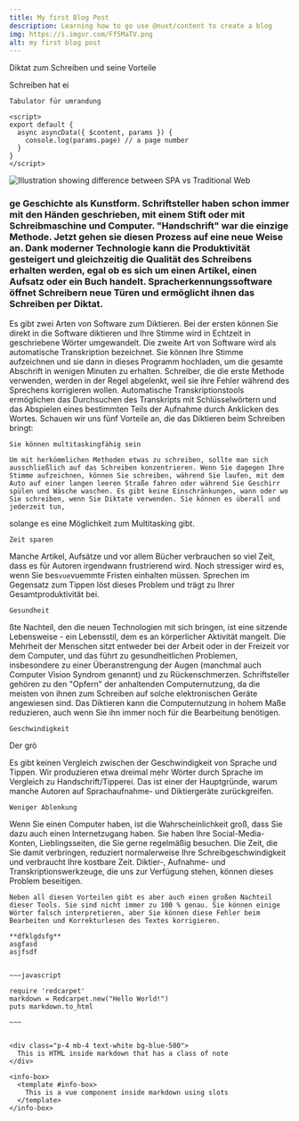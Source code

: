 ```yaml
---
title: My first Blog Post
description: Learning how to go use @nuxt/content to create a blog
img: https://i.imgur.com/Ff5MaTV.png
alt: my first blog post
---
```


Diktat zum Schreiben und seine Vorteile

Schreiben hat ei





	Tabulator für umrandung





```vue
<script>
export default {
  async asyncData({ $content, params }) {
    console.log(params.page) // a page number
  }
}
</script>
```


![Illustration showing difference between SPA vs Traditional Web](https://turmburg.netlify.app/posts/img/spa-vs-traditional-web.png)




<h3>ge Geschichte als Kunstform. Schriftsteller haben schon immer mit den Händen geschrieben, mit einem Stift oder mit Schreibmaschine und Computer. "Handschrift" war die einzige Methode. Jetzt gehen sie diesen Prozess auf eine neue Weise an. Dank moderner Technologie kann die Produktivität gesteigert und gleichzeitig die Qualität des Schreibens erhalten werden, egal ob es sich um einen Artikel, einen Aufsatz oder ein Buch handelt. Spracherkennungssoftware öffnet Schreibern neue Türen und ermöglicht ihnen das Schreiben per Diktat. </h3>


Es gibt zwei Arten von Software zum Diktieren. Bei der ersten können Sie direkt in die Software diktieren und Ihre Stimme wird in Echtzeit in geschriebene Wörter umgewandelt. Die zweite Art von Software wird als automatische Transkription bezeichnet. Sie können Ihre Stimme aufzeichnen und sie dann in dieses Programm hochladen, um die gesamte Abschrift in wenigen Minuten zu erhalten. Schreiber, die die erste Methode verwenden, werden in der Regel abgelenkt, weil sie ihre Fehler während des Sprechens korrigieren wollen.  Automatische Transkriptionstools ermöglichen das Durchsuchen des Transkripts mit Schlüsselwörtern und das Abspielen eines bestimmten Teils der Aufnahme durch Anklicken des Wortes.
Schauen wir uns fünf Vorteile an, die das Diktieren beim Schreiben bringt:

 

    Sie können multitaskingfähig sein
```vue
Um mit herkömmlichen Methoden etwas zu schreiben, sollte man sich ausschließlich auf das Schreiben konzentrieren. Wenn Sie dagegen Ihre Stimme aufzeichnen, können Sie schreiben, während Sie laufen, mit dem Auto auf einer langen leeren Straße fahren oder während Sie Geschirr spülen und Wäsche waschen. Es gibt keine Einschränkungen, wann oder wo Sie schreiben, wenn Sie Diktate verwenden. Sie können es überall und jederzeit tun, 
```








solange es eine Möglichkeit zum Multitasking gibt.

    Zeit sparen

Manche Artikel, Aufsätze und vor allem Bücher verbrauchen so viel Zeit, dass es für Autoren irgendwann frustrierend wird. Noch stressiger wird es, wenn Sie bes```vue```vuemmte Fristen einhalten müssen. Sprechen im Gegensatz zum Tippen löst dieses Problem und trägt zu Ihrer Gesamtproduktivität bei.

    Gesundheit

















 
ßte Nachteil, den die neuen Technologien mit sich bringen, ist eine sitzende Lebensweise - ein Lebensstil, dem es an körperlicher Aktivität mangelt. Die Mehrheit der Menschen sitzt entweder bei der Arbeit oder in der Freizeit vor dem Computer, und das führt zu gesundheitlichen Problemen, insbesondere zu einer Überanstrengung der Augen (manchmal auch Computer Vision Syndrom genannt) und zu Rückenschmerzen. Schriftsteller gehören zu den "Opfern" der anhaltenden Computernutzung, da die meisten von ihnen zum Schreiben auf solche elektronischen Geräte angewiesen sind. Das Diktieren kann die Computernutzung in hohem Maße reduzieren, auch wenn Sie ihn immer noch für die Bearbeitung benötigen.

    Geschwindigkeit
Der grö

Es gibt keinen Vergleich zwischen der Geschwindigkeit von Sprache und Tippen. Wir produzieren etwa dreimal mehr Wörter durch Sprache im Vergleich zu Handschrift/Tipperei. Das ist einer der Hauptgründe, warum manche Autoren auf Sprachaufnahme- und Diktiergeräte zurückgreifen.

    Weniger Ablenkung

 Wenn Sie einen Computer haben, ist die Wahrscheinlichkeit groß, dass Sie dazu auch einen Internetzugang haben. Sie haben Ihre Social-Media-Konten, Lieblingsseiten, die Sie gerne regelmäßig besuchen. Die Zeit, die Sie damit verbringen, reduziert normalerweise Ihre Schreibgeschwindigkeit und verbraucht Ihre kostbare Zeit. Diktier-, Aufnahme- und Transkriptionswerkzeuge, die uns zur Verfügung stehen, können dieses Problem beseitigen.
```vuez
Neben all diesen Vorteilen gibt es aber auch einen großen Nachteil dieser Tools. Sie sind nicht immer zu 100 % genau. Sie können einige Wörter falsch interpretieren, aber Sie können diese Fehler beim Bearbeiten und Korrekturlesen des Textes korrigieren.

**dfklgdsfg**
asgfasd
asjfsdf


~~~javascript

require 'redcarpet'
markdown = Redcarpet.new("Hello World!")
puts markdown.to_html

~~~


<div class="p-4 mb-4 text-white bg-blue-500">
  This is HTML inside markdown that has a class of note
</div>

<info-box>
  <template #info-box>
    This is a vue component inside markdown using slots
  </template>
</info-box>

